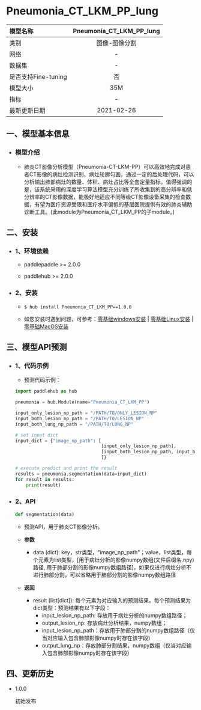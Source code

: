 
# Pneumonia_CT_LKM_PP_lung

|模型名称|Pneumonia_CT_LKM_PP_lung|
| :--- | :---: | 
|类别|图像-图像分割|
|网络|-|
|数据集|-|
|是否支持Fine-tuning|否|
|模型大小|35M|
|指标|-|
|最新更新日期|2021-02-26|


## 一、模型基本信息


- ### 模型介绍

    - 肺炎CT影像分析模型（Pneumonia-CT-LKM-PP）可以高效地完成对患者CT影像的病灶检测识别、病灶轮廓勾画，通过一定的后处理代码，可以分析输出肺部病灶的数量、体积、病灶占比等全套定量指标。值得强调的是，该系统采用的深度学习算法模型充分训练了所收集到的高分辨率和低分辨率的CT影像数据，能极好地适应不同等级CT影像设备采集的检查数据，有望为医疗资源受限和医疗水平偏低的基层医院提供有效的肺炎辅助诊断工具。(此module为Pneumonia_CT_LKM_PP的子module。)

## 二、安装

- ### 1、环境依赖

    - paddlepaddle >= 2.0.0

    - paddlehub >= 2.0.0

- ### 2、安装

    - ```shell
      $ hub install Pneumonia_CT_LKM_PP==1.0.0
      ```
      
    -  如您安装时遇到问题，可参考：[零基础windows安装](../../../../docs/docs_ch/get_start/windows_quickstart.md)
      | [零基础Linux安装](../../../../docs/docs_ch/get_start/linux_quickstart.md) | [零基础MacOS安装](../../../../docs/docs_ch/get_start/mac_quickstart.md)

## 三、模型API预测

- ### 1、代码示例

    - 预测代码示例：

    ```python
    import paddlehub as hub

    pneumonia = hub.Module(name="Pneumonia_CT_LKM_PP")

    input_only_lesion_np_path = "/PATH/TO/ONLY_LESION_NP"
    input_both_lesion_np_path = "/PATH/TO/LESION_NP"
    input_both_lung_np_path = "/PATH/TO/LUNG_NP"

    # set input dict
    input_dict = {"image_np_path": [
                                    [input_only_lesion_np_path],
                                    [input_both_lesion_np_path, input_both_lung_np_path],
                                    ]}

    # execute predict and print the result
    results = pneumonia.segmentation(data=input_dict)
    for result in results:
        print(result)

    ```
   

- ### 2、API

    ```python
    def segmentation(data)
    ```

    - 预测API，用于肺炎CT影像分析。

    - **参数**

        * data (dict): key，str类型，"image_np_path"；value，list类型，每个元素为list类型，[用于病灶分析的影像numpy数组(文件后缀名.npy)路径, 用于肺部分割的影像numpy数组路径]，如果仅进行病灶分析不进行肺部分割，可以省略用于肺部分割的影像numpy数组路径
       

    - **返回**

        * result  (list\[dict\]): 每个元素为对应输入的预测结果。每个预测结果为dict类型：预测结果有以下字段：
            * input_lesion_np_path: 存放用于病灶分析的numpy数组路径；
            * output_lesion_np: 存放病灶分析结果，numpy数组；
            * input_lesion_np_path：存放用于肺部分割的numpy数组路径（仅当对应输入包含肺部影像numpy时存在该字段）
            * output_lung_np：存放肺部分割结果，numpy数组（仅当对应输入包含肺部影像numpy时存在该字段）


## 四、更新历史

* 1.0.0

    初始发布